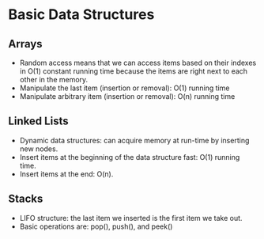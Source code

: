 # Basic Data Structures
## Arrays
- Random access means that we can access items based on their indexes in O(1) constant running time because the items are right next to each other in the memory.
- Manipulate the last item (insertion or removal): O(1) running time
- Manipulate arbitrary item (insertion or removal): O(n) running time

## Linked Lists
- Dynamic data structures: can acquire memory at run-time by inserting new nodes.
- Insert items at the beginning of the data structure fast: O(1) running time.
- Insert items at the end: O(n).

## Stacks
- LIFO structure: the last item we inserted is the first item we take out.
- Basic operations are: pop(), push(), and peek()